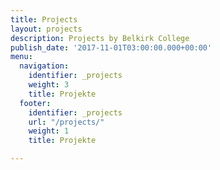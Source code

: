 ```yaml
---
title: Projects
layout: projects
description: Projects by Belkirk College
publish_date: '2017-11-01T03:00:00.000+00:00'
menu:
  navigation:
    identifier: _projects
    weight: 3
    title: Projekte
  footer:
    identifier: _projects
    url: "/projects/"
    weight: 1
    title: Projekte

---
```

